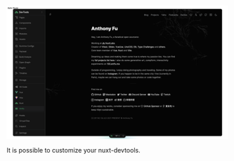 <img src="https://raw.githubusercontent.com/elonehoo-picture/core/main/picture/202310072116840.png"/>

It is possible to customize your nuxt-devtools.
